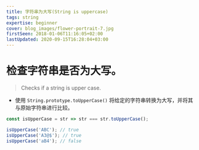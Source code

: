 ```yaml
---
title: 字符串为大写(String is uppercase)
tags: string
expertise: beginner
cover: blog_images/flower-portrait-7.jpg
firstSeen: 2018-01-06T11:16:05+02:00
lastUpdated: 2020-09-15T16:28:04+03:00
---
```


# 检查字符串是否为大写。
> Checks if a string is upper case.

- 使用 `String.prototype.toUpperCase()` 将给定的字符串转换为大写，并将其与原始字符串进行比较。

```js
const isUpperCase = str => str === str.toUpperCase();
```

```js
isUpperCase('ABC'); // true
isUpperCase('A3@$'); // true
isUpperCase('aB4'); // false
```
